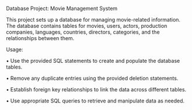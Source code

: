 Database Project: Movie Management System

This project sets up a database for managing movie-related information.
The database contains tables for movies, users, actors, production companies, languages, countries, directors, categories, and the relationships between them.

Usage:

  • Use the provided SQL statements to create and populate the database tables.
  
  • Remove any duplicate entries using the provided deletion statements.
  
  • Establish foreign key relationships to link the data across different tables.
  
  • Use appropriate SQL queries to retrieve and manipulate data as needed.
